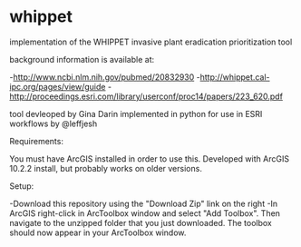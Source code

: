 # whippet
implementation of the WHIPPET invasive plant eradication prioritization tool

background information is available at:

-http://www.ncbi.nlm.nih.gov/pubmed/20832930
-http://whippet.cal-ipc.org/pages/view/guide
-http://proceedings.esri.com/library/userconf/proc14/papers/223_620.pdf

tool devleoped by Gina Darin
implemented in python for use in ESRI workflows by @leffjesh


Requirements:

You must have ArcGIS installed in order to use this. Developed with ArcGIS 10.2.2 install, but probably works on older versions.

Setup:

-Download this repository using the "Download Zip" link on the right
-In ArcGIS right-click in ArcToolbox window and select "Add Toolbox". Then navigate to the unzipped folder that you just downloaded.  The toolbox should now appear in your ArcToolbox window.
